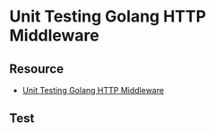 # Unit Testing Golang HTTP Middleware

## Resource

- [Unit Testing Golang HTTP Middleware](https://medium.com/@PurdonKyle/unit-testing-golang-http-middleware-c7727ca896ea)

## Test
```bash

```